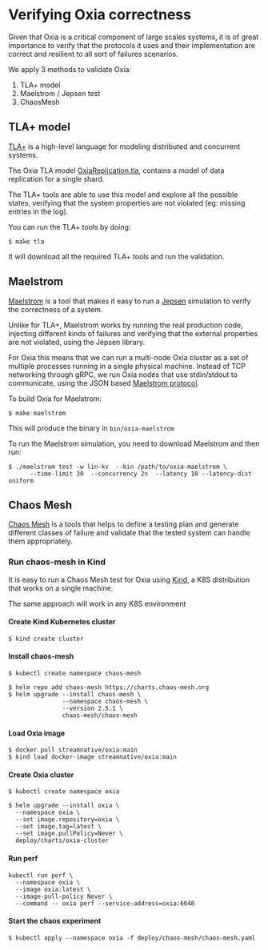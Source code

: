 
# Verifying Oxia correctness

Given that Oxia is a critical component of large scales systems, it is of great importance to verify that 
the protocols it uses and their implementation are correct and resilient to all sort of failures scenarios.

We apply 3 methods to validate Oxia:

 1. TLA+ model
 2. Maelstrom / Jepsen test
 3. ChaosMesh

## TLA+ model

[TLA+](https://lamport.azurewebsites.net/tla/tla.html) is a high-level language for modeling distributed and 
concurrent systems.

The Oxia TLA model [OxiaReplication.tla](../../tlaplus/OxiaReplication.tla), contains a model of data replication for a
single shard.

The TLA+ tools are able to use this model and explore all the possible states, verifying that the system properties are
not violated (eg: missing entries in the log).

You can run the TLA+ tools by doing:

```shell
$ make tla
```

It will download all the required TLA+ tools and run the validation.


## Maelstrom

[Maelstrom](https://github.com/jepsen-io/maelstrom) is a tool that makes it easy to run a [Jepsen](https://jepsen.io/)
simulation to verify the correctness of a system.

Unlike for TLA+, Maelstrom works by running the real production code, injecting different kinds of failures and verifying
that the external properties are not violated, using the Jepsen library.

For Oxia this means that we can run a multi-node Oxia cluster as a set of multiple processes running in a single physical
machine. Instead of TCP networking through gRPC, we run Oxia nodes that use stdin/stdout to communicate, using the 
JSON based [Maelstrom protocol](https://github.com/jepsen-io/maelstrom/blob/main/doc/protocol.md).

To build Oxia for Maelstrom: 

```shell
$ make maelstrom
```

This will produce the binary in `bin/oxia-maelstrom`

To run the Maelstrom simulation, you need to download Maelstrom and then run:

```shell
$ ./maelstrom test -w lin-kv  --bin /path/to/oxia-maelstrom \
      --time-limit 30  --concurrency 2n  --latency 10 --latency-dist uniform
```


## Chaos Mesh

[Chaos Mesh](https://chaos-mesh.org/) is a tools that helps to define a testing plan and generate different classes
of failure and validate that the tested system can handle them appropriately.

### Run chaos-mesh in Kind

It is easy to run a Chaos Mesh test for Oxia using [Kind](https://kind.sigs.k8s.io/), a K8S distribution that works
on a single machine.

The same approach will work in any K8S environment

#### Create Kind Kubernetes cluster

```shell
$ kind create cluster
```

#### Install chaos-mesh

```shell
$ kubectl create namespace chaos-mesh

$ helm repo add chaos-mesh https://charts.chaos-mesh.org
$ helm upgrade --install chaos-mesh \
               --namespace chaos-mesh \
               --version 2.5.1 \
               chaos-mesh/chaos-mesh
```

#### Load Oxia image

```shell
$ docker pull streamnative/oxia:main
$ kind load docker-image streamnative/oxia:main
```

#### Create Oxia cluster

```shell
$ kubectl create namespace oxia

$ helm upgrade --install oxia \
  --namespace oxia \
  --set image.repository=oxia \
  --set image.tag=latest \
  --set image.pullPolicy=Never \
  deploy/charts/oxia-cluster
```

#### Run perf

```shell
kubectl run perf \
  --namespace oxia \
  --image oxia:latest \
  --image-pull-policy Never \
  --command -- oxia perf --service-address=oxia:6648
```

#### Start the chaos experiment

```shell
$ kubectl apply --namespace oxia -f deploy/chaos-mesh/chaos-mesh.yaml 
```
